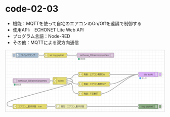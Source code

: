 # code-02-03
- 機能：MQTTを使って自宅のエアコンのOn/Offを遠隔で制御する
- 使用API:　ECHONET Lite Web API
- プログラム言語：Node-RED
- その他：MQTTによる双方向通信

![image](https://github.com/foobarbazfred/ProgrammingExamples/blob/main/code-02-03/code-02-03_flow.png)
